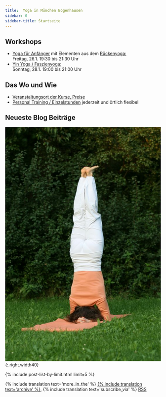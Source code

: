 ```yaml
---
title:  Yoga in München Bogenhausen
sidebar: 0
sidebar-title: Startseite
---
```


## Workshops
- [Yoga für Anfänger][5] mit Elementen aus dem [Rückenyoga:][6] <br/>Freitag, 26.1. 19:30 bis 21:30 Uhr
- [Yin Yoga / Faszienyoga:][7] <br/> Sonntag, 28.1. 19:00 bis 21:00 Uhr


## Das Wo und Wie
- [Veranstaltungsort der Kurse, Preise][8]
- [Personal Training / Einzelstunden][9] jederzeit und örtlich flexibel


## Neueste Blog Beiträge

![Kopfstand](/assets/images/kopfstand.jpg){:.right.width40}

{% include post-list-by-limit.html limit=5 %}

{% include translation text='more_in_the' %} [{% include translation text='archive' %}]({{site.baseurl}}/artikel-archiv), {% include translation text='subscribe_via' %} [RSS]({{site.baseurl}}/feed.xml)



[1]: /kurse#anfaengeryoga
[2]: /kurse#rueckenyoga
[3]: /kurse#yinyoga
[4]: /kurse#sportleryoga
[5]: /workshops#anfaengeryogaworkshop
[6]: /workshops#rueckenyogaworkshop
[7]: /workshops#yinyogaworkshop
[8]: /kurse#personaltraining
[9]: /kurse#veranstaltungsort
